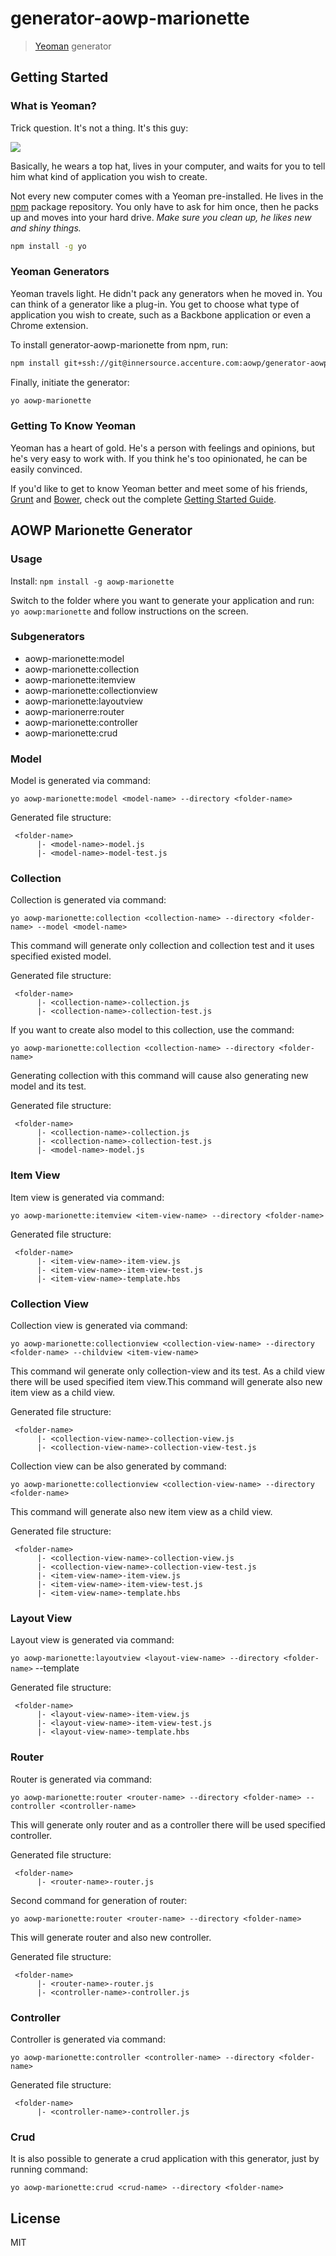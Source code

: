# generator-aowp-marionette

> [Yeoman](http://yeoman.io) generator


## Getting Started

### What is Yeoman?

Trick question. It's not a thing. It's this guy:

![](http://i.imgur.com/JHaAlBJ.png)

Basically, he wears a top hat, lives in your computer, and waits for you to tell him what kind of application you wish to create.

Not every new computer comes with a Yeoman pre-installed. He lives in the [npm](https://npmjs.org) package repository. You only have to ask for him once, then he packs up and moves into your hard drive. *Make sure you clean up, he likes new and shiny things.*

```bash
npm install -g yo
```

### Yeoman Generators

Yeoman travels light. He didn't pack any generators when he moved in. You can think of a generator like a plug-in. You get to choose what type of application you wish to create, such as a Backbone application or even a Chrome extension.

To install generator-aowp-marionette from npm, run:

```bash
npm install git+ssh://git@innersource.accenture.com:aowp/generator-aowp-marionette.git
```

Finally, initiate the generator:

```bash
yo aowp-marionette
```

### Getting To Know Yeoman

Yeoman has a heart of gold. He's a person with feelings and opinions, but he's very easy to work with. If you think he's too opinionated, he can be easily convinced.

If you'd like to get to know Yeoman better and meet some of his friends, [Grunt](http://gruntjs.com) and [Bower](http://bower.io), check out the complete [Getting Started Guide](https://github.com/yeoman/yeoman/wiki/Getting-Started).

## AOWP Marionette Generator

### Usage
Install: `npm install -g aowp-marionette`

Switch to the folder where you want to generate your application and run: ` yo aowp:marionette` and follow instructions on the screen.

### Subgenerators
 - aowp-marionette:model
 - aowp-marionette:collection
 - aowp-marionette:itemview
 - aowp-marionette:collectionview
 - aowp-marionette:layoutview
 - aowp-marionerre:router
 - aowp-marionette:controller
 - aowp-marionette:crud

### Model
Model is generated via command:

`yo aowp-marionette:model <model-name> --directory <folder-name>`

Generated file structure:

```
 <folder-name>
      |- <model-name>-model.js
      |- <model-name>-model-test.js
```
### Collection
Collection is generated via command:

`yo aowp-marionette:collection <collection-name> --directory <folder-name> --model <model-name>`

This command will generate only collection and collection test and it uses specified existed model.

Generated file structure:

```
 <folder-name>
      |- <collection-name>-collection.js
      |- <collection-name>-collection-test.js
```

If you want to create also model to this collection, use the command:

`yo aowp-marionette:collection <collection-name> --directory <folder-name>`

Generating collection with this command will cause also generating new model and its test.

Generated file structure:

```
 <folder-name>
      |- <collection-name>-collection.js
      |- <collection-name>-collection-test.js
      |- <model-name>-model.js
```
### Item View
Item view is generated via command:

`yo aowp-marionette:itemview <item-view-name> --directory <folder-name>`

Generated file structure:

```
 <folder-name>
      |- <item-view-name>-item-view.js
      |- <item-view-name>-item-view-test.js
      |- <item-view-name>-template.hbs
```
### Collection View
Collection view is generated via command:

`yo aowp-marionette:collectionview <collection-view-name> --directory <folder-name> --childview <item-view-name>`

This command wil generate only collection-view and its test. As a child view there will be used specified item view.This command will generate also new item view as a child view.

Generated file structure:

```
 <folder-name>
      |- <collection-view-name>-collection-view.js
      |- <collection-view-name>-collection-view-test.js
```

Collection view can be also generated by command:

`yo aowp-marionette:collectionview <collection-view-name> --directory <folder-name>`

This command will generate also new item view as a child view.

Generated file structure:

```
 <folder-name>
      |- <collection-view-name>-collection-view.js
      |- <collection-view-name>-collection-view-test.js
      |- <item-view-name>-item-view.js
      |- <item-view-name>-item-view-test.js
      |- <item-view-name>-template.hbs
```

### Layout View
Layout view is generated via command:

`yo aowp-marionette:layoutview <layout-view-name> --directory <folder-name>` --template <template-name>

Generated file structure:

```
 <folder-name>
      |- <layout-view-name>-item-view.js
      |- <layout-view-name>-item-view-test.js
      |- <layout-view-name>-template.hbs
```

### Router
Router is generated via command:

`yo aowp-marionette:router <router-name> --directory <folder-name> --controller <controller-name>`

This will generate only router and as a controller there will be used specified controller.

Generated file structure:

```
 <folder-name>
      |- <router-name>-router.js
```

Second command for generation of router:

`yo aowp-marionette:router <router-name> --directory <folder-name>`

This will generate router and also new controller.

Generated file structure:

```
 <folder-name>
      |- <router-name>-router.js
      |- <controller-name>-controller.js
```
### Controller
Controller is generated via command:

`yo aowp-marionette:controller <controller-name> --directory <folder-name>`

Generated file structure:

```
 <folder-name>
      |- <controller-name>-controller.js
```
### Crud
It is also possible to generate a crud application with this generator, just by running command:

`yo aowp-marionette:crud <crud-name> --directory <folder-name>`

## License

MIT
